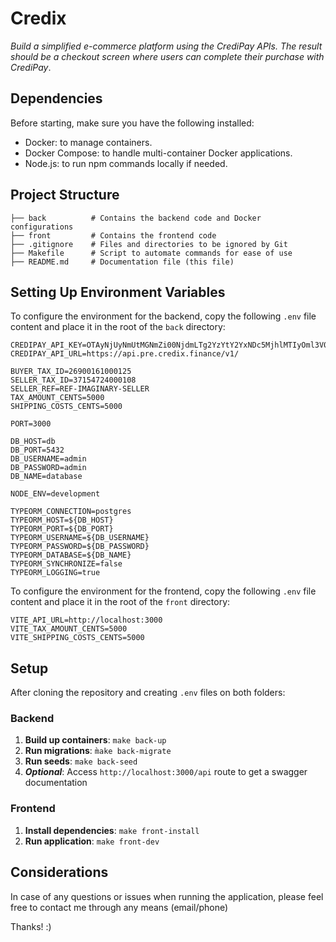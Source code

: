 # Credix

_Build a simplified e-commerce platform using the CrediPay APIs. The result should be a checkout screen where users can complete their purchase with CrediPay_.

## Dependencies

Before starting, make sure you have the following installed:

- Docker: to manage containers.
- Docker Compose: to handle multi-container Docker applications.
- Node.js: to run npm commands locally if needed.

## Project Structure

```
├── back          # Contains the backend code and Docker configurations
├── front         # Contains the frontend code
├── .gitignore    # Files and directories to be ignored by Git
├── Makefile      # Script to automate commands for ease of use
├── README.md     # Documentation file (this file)
```

## Setting Up Environment Variables

To configure the environment for the backend, copy the following `.env` file content and place it in the root of the `back` directory:

```
CREDIPAY_API_KEY=OTAyNjUyNmUtMGNmZi00NjdmLTg2YzYtY2YxNDc5MjhlMTIyOml3V093ME52V2dUdVp6eUd5SWdqKysybXFGNHFRUXZCUWZOcnRIZnVtZHM9
CREDIPAY_API_URL=https://api.pre.credix.finance/v1/

BUYER_TAX_ID=26900161000125
SELLER_TAX_ID=37154724000108
SELLER_REF=REF-IMAGINARY-SELLER
TAX_AMOUNT_CENTS=5000
SHIPPING_COSTS_CENTS=5000

PORT=3000

DB_HOST=db
DB_PORT=5432
DB_USERNAME=admin
DB_PASSWORD=admin
DB_NAME=database

NODE_ENV=development

TYPEORM_CONNECTION=postgres
TYPEORM_HOST=${DB_HOST}
TYPEORM_PORT=${DB_PORT}
TYPEORM_USERNAME=${DB_USERNAME}
TYPEORM_PASSWORD=${DB_PASSWORD}
TYPEORM_DATABASE=${DB_NAME}
TYPEORM_SYNCHRONIZE=false
TYPEORM_LOGGING=true
```

To configure the environment for the frontend, copy the following `.env` file content and place it in the root of the `front` directory:
```
VITE_API_URL=http://localhost:3000
VITE_TAX_AMOUNT_CENTS=5000
VITE_SHIPPING_COSTS_CENTS=5000
```
## Setup
After cloning the repository and creating `.env` files on both folders:
### Backend
1. **Build up containers**: ``make back-up``
2. **Run migrations**: `m̀ake back-migrate`
3. **Run seeds**: `make back-seed`
4. **_Optional_**: Access `http://localhost:3000/api` route to get a swagger documentation

### Frontend
1. **Install dependencies**: ``make front-install``
2. **Run application**: `make front-dev`

## Considerations
In case of any questions or issues when running the application, please feel free to contact me through any means (email/phone)

Thanks! :)
